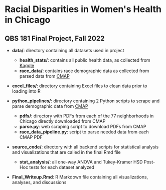 # Racial Disparities in Women's Health in Chicago

## QBS 181 Final Project, Fall 2022

-   **data/**: directory containing all datasets used in project

    -   **health_stats/**: contains all public health data, as collected from [Kaggle](https://www.kaggle.com/datasets/chicago/chicago-public-health-statistics)
    -   **race_data/**: contains race demographic data as collected from parsed data from [CMAP](https://www.cmap.illinois.gov/data/community-snapshots)

-   **excel_files/**: directory containing Excel files to clean data prior to loading into R

-   **python_pipelines/**: directory containing 2 Python scripts to scrape and parse demographic data from [CMAP](https://www.cmap.illinois.gov/data/community-snapshots)

    -   **pdfs/**: directory with PDFs from each of the 77 neighborhoods in Chicago directly downloaded from CMAP
    -   **parse.py**: web scraping script to download PDFs from CMAP
    -   **race_data_pipeline.py**: script to parse needed data from each CMAP PDF

-   **source_code/**: directory with all backend scripts for statistical analysis and visualizations that are called in the final Rmd file

    -   **stat_analysis/**: all one-way ANOVA and Tukey-Kramer HSD Post-Hoc tests for each dataset analyzed

-   **Final_Writeup.Rmd**: R Markdown file containing all visualizations, analyses, and discussions
